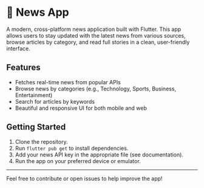 # 📰 News App

A modern, cross-platform news application built with Flutter. This app allows users to stay updated with the latest news from various sources, browse articles by category, and read full stories in a clean, user-friendly interface.

## Features
- Fetches real-time news from popular APIs
- Browse news by categories (e.g., Technology, Sports, Business, Entertainment)
- Search for articles by keywords
- Beautiful and responsive UI for both mobile and web


## Getting Started
1. Clone the repository.
2. Run `flutter pub get` to install dependencies.
3. Add your news API key in the appropriate file (see documentation).
4. Run the app on your preferred device or emulator.

---

Feel free to contribute or open issues to help improve the app!
